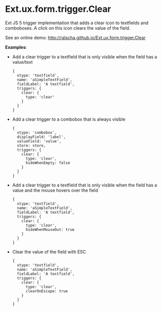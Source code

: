 Ext.ux.form.trigger.Clear
=====================================

Ext JS 5 trigger implementation that adds a clear icon to textfields and comboboxes. 
A click on this icon clears the value of the field.

See an online demo: http://ralscha.github.io/Ext.ux.form.trigger.Clear


**Examples**:

- Add a clear trigger to a textfield that is only visible when the field has a value/text
  ```
  { 
    xtype: 'textfield',
    name: 'aSimpleTextField',
    fieldLabel: 'A textfield',
    triggers: {
      clear: {
        type: 'clear'
      }
    }
  }
  ```


- Add a clear trigger to a combobox that is always visible
  ```
  {
    xtype: 'combobox',
    displayField: 'label',
    valueField: 'value',
    store: store,
    triggers: {
      clear: {
        type: 'clear',
        hideWhenEmpty: false
      }
    }
  }
  ```


- Add a clear trigger to a textfield that is only visible when the field has a value 
and the mouse hovers over the field
  ```
  {
    xtype: 'textfield',
    name: 'aSimpleTextField',
    fieldLabel: 'A textfield',
    triggers: {
      clear: {
        type: 'clear',
        hideWhenMouseOut: true
      }
    }
  }
  ```
  

- Clear the value of the field with ESC
  ```
  {
    xtype: 'textfield',
    name: 'aSimpleTextField',
    fieldLabel: 'A textfield',
    triggers: {
      clear: {
        type: 'clear',
        clearOnEscape: true
      }
    }
  }  
  ```  
